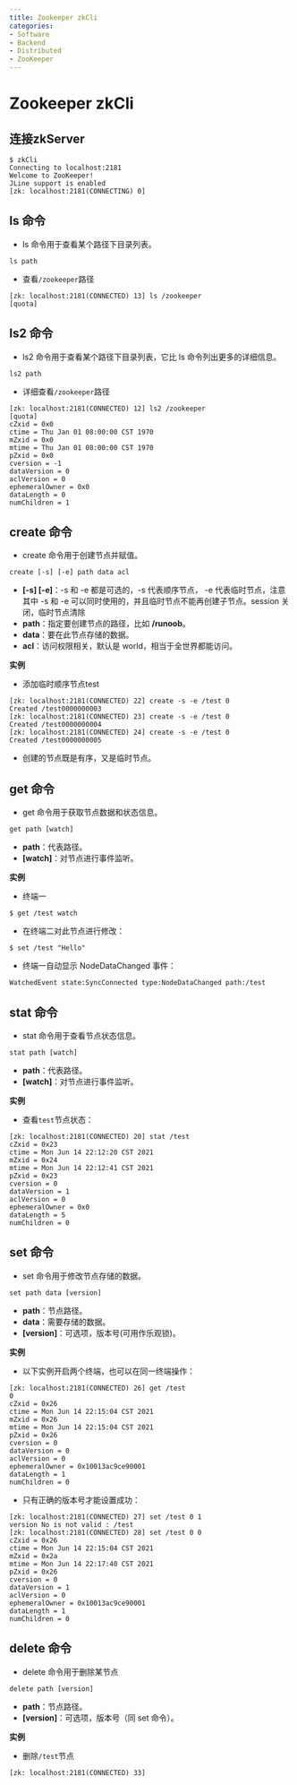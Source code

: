 ```yaml
---
title: Zookeeper zkCli
categories:
- Software
- Backend
- Distributed
- ZooKeeper
---
```

# Zookeeper zkCli

## 连接zkServer

```shell
$ zkCli
Connecting to localhost:2181
Welcome to ZooKeeper!
JLine support is enabled
[zk: localhost:2181(CONNECTING) 0] 
```

## ls 命令

- ls 命令用于查看某个路径下目录列表。

```
ls path
```

- 查看`/zookeeper`路径

```
[zk: localhost:2181(CONNECTED) 13] ls /zookeeper
[quota]
```

## ls2 命令

- ls2 命令用于查看某个路径下目录列表，它比 ls 命令列出更多的详细信息。

```
ls2 path
```

- 详细查看`/zookeeper`路径

```
[zk: localhost:2181(CONNECTED) 12] ls2 /zookeeper
[quota]
cZxid = 0x0
ctime = Thu Jan 01 08:00:00 CST 1970
mZxid = 0x0
mtime = Thu Jan 01 08:00:00 CST 1970
pZxid = 0x0
cversion = -1
dataVersion = 0
aclVersion = 0
ephemeralOwner = 0x0
dataLength = 0
numChildren = 1
```

## create 命令

- create 命令用于创建节点并赋值。

```
create [-s] [-e] path data acl
```

- **[-s] [-e]**：-s 和 -e 都是可选的，-s 代表顺序节点， -e 代表临时节点，注意其中 -s 和 -e 可以同时使用的，并且临时节点不能再创建子节点。session 关闭，临时节点清除
- **path**：指定要创建节点的路径，比如 **/runoob**。
- **data**：要在此节点存储的数据。
- **acl**：访问权限相关，默认是 world，相当于全世界都能访问。

**实例**

- 添加临时顺序节点test

```
[zk: localhost:2181(CONNECTED) 22] create -s -e /test 0
Created /test0000000003
[zk: localhost:2181(CONNECTED) 23] create -s -e /test 0
Created /test0000000004
[zk: localhost:2181(CONNECTED) 24] create -s -e /test 0
Created /test0000000005
```

- 创建的节点既是有序，又是临时节点。

## get 命令

- get 命令用于获取节点数据和状态信息。

```
get path [watch]
```

- **path**：代表路径。
- **[watch]**：对节点进行事件监听。

**实例**

- 终端一

```
$ get /test watch
```

- 在终端二对此节点进行修改：

```
$ set /test "Hello"
```

- 终端一自动显示 NodeDataChanged 事件：

```shell
WatchedEvent state:SyncConnected type:NodeDataChanged path:/test
```

## stat 命令

- stat 命令用于查看节点状态信息。

```
stat path [watch]
```

- **path**：代表路径。
- **[watch]**：对节点进行事件监听。

**实例**

- 查看`test`节点状态：

```
[zk: localhost:2181(CONNECTED) 20] stat /test
cZxid = 0x23
ctime = Mon Jun 14 22:12:20 CST 2021
mZxid = 0x24
mtime = Mon Jun 14 22:12:41 CST 2021
pZxid = 0x23
cversion = 0
dataVersion = 1
aclVersion = 0
ephemeralOwner = 0x0
dataLength = 5
numChildren = 0
```

## set 命令

- set 命令用于修改节点存储的数据。

```
set path data [version]
```

- **path**：节点路径。
- **data**：需要存储的数据。
- **[version]**：可选项，版本号(可用作乐观锁)。

**实例**

- 以下实例开启两个终端，也可以在同一终端操作：

```
[zk: localhost:2181(CONNECTED) 26] get /test
0
cZxid = 0x26
ctime = Mon Jun 14 22:15:04 CST 2021
mZxid = 0x26
mtime = Mon Jun 14 22:15:04 CST 2021
pZxid = 0x26
cversion = 0
dataVersion = 0
aclVersion = 0
ephemeralOwner = 0x10013ac9ce90001
dataLength = 1
numChildren = 0
```

- 只有正确的版本号才能设置成功：

```
[zk: localhost:2181(CONNECTED) 27] set /test 0 1
version No is not valid : /test
[zk: localhost:2181(CONNECTED) 28] set /test 0 0
cZxid = 0x26
ctime = Mon Jun 14 22:15:04 CST 2021
mZxid = 0x2a
mtime = Mon Jun 14 22:17:40 CST 2021
pZxid = 0x26
cversion = 0
dataVersion = 1
aclVersion = 0
ephemeralOwner = 0x10013ac9ce90001
dataLength = 1
numChildren = 0
```

## delete 命令

- delete 命令用于删除某节点

```
delete path [version]
```

- **path**：节点路径。
- **[version]**：可选项，版本号（同 set 命令）。

**实例**

- 删除`/test`节点

```
[zk: localhost:2181(CONNECTED) 33]
```